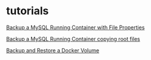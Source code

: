 # tutorials

[Backup a MySQL Running Container with File Properties](./backup_mysql_file_properties.md)

[Backup a MySQL Running Container copying root files](./backup_mysql.md)

[Backup and Restore a Docker Volume](./backup_docker.md)
